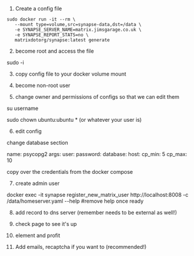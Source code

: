 1) Create a config file

```
sudo docker run -it --rm \
   --mount type=volume,src=synapse-data,dst=/data \
   -e SYNAPSE_SERVER_NAME=matrix.jimsgarage.co.uk \
   -e SYNAPSE_REPORT_STATS=no \
   matrixdotorg/synapse:latest generate
```

2) become root and access the file

sudo -i

3) copy config file to your docker volume mount

4) become non-root user

5) change owner and permissions of configs so that we can edit them

su username

sudo chown ubuntu:ubuntu * (or whatever your user is)

6) edit config

change database section

 name: psycopg2
 args:
   user: <user>
   password: <pass>
   database: <db>
   host: <host>
   cp_min: 5
   cp_max: 10

copy over the credentials from the docker compose

7) create admin user

docker exec -it synapse register_new_matrix_user http://localhost:8008 -c /data/homeserver.yaml --help #remove help once ready

8) add record to dns server (remember needs to be external as well!)

9) check page to see it's up

10) element and profit

11) Add emails, recaptcha if you want to (recommended!)

